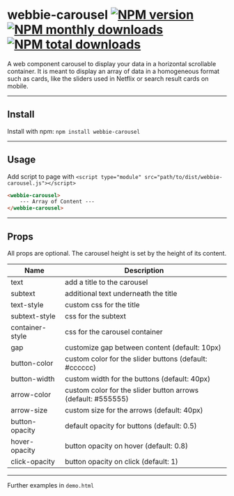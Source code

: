 # webbie-carousel [![NPM version](https://img.shields.io/npm/v/webbie-carousel.svg?style=flat)](https://www.npmjs.com/package/webbie-carousel) [![NPM monthly downloads](https://img.shields.io/npm/dm/webbie-carousel.svg?style=flat)](https://npmjs.org/package/webbie-carousel) [![NPM total downloads](https://img.shields.io/npm/dt/webbie-carousel.svg?style=flat)](https://npmjs.org/package/webbie-carousel)

A web component carousel to display your data in a horizontal scrollable container. It is meant to display an array of data in a homogeneous format such as cards, like the sliders used in Netflix or search result cards on mobile.

---

## Install

Install with npm: `npm install webbie-carousel`

---

## Usage

Add script to page with `<script type="module" src="path/to/dist/webbie-carousel.js"></script>`

```html
<webbie-carousel>
    --- Array of Content ---
</webbie-carousel>
```

---

## Props

All props are optional. The carousel height is set by the height of its content.

| Name | Description |
| ---- | ----------- |
| text | add a title to the carousel |
| subtext | additional text underneath the title |
| text-style | custom css for the title |
| subtext-style | css for the subtext |
| container-style | css for the carousel container |
| gap | customize gap between content (default: 10px) |
| button-color | custom color for the slider buttons (default: #cccccc) |
| button-width | custom width for the buttons (default: 40px) |
| arrow-color | custom color for the slider button arrows (default: #555555) |
| arrow-size | custom size for the arrows (default: 40px) |
| button-opacity | default opacity for buttons (default: 0.5) |
| hover-opacity | button opacity on hover (default: 0.8) |
| click-opacity | button opacity on click (default: 1) |

---

Further examples in `demo.html`